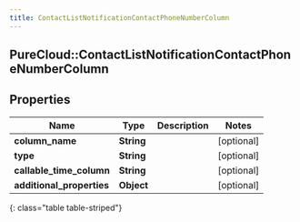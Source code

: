 ```yaml
---
title: ContactListNotificationContactPhoneNumberColumn
---
```

## PureCloud::ContactListNotificationContactPhoneNumberColumn

## Properties

|Name | Type | Description | Notes|
|------------ | ------------- | ------------- | -------------|
| **column_name** | **String** |  | [optional] |
| **type** | **String** |  | [optional] |
| **callable_time_column** | **String** |  | [optional] |
| **additional_properties** | **Object** |  | [optional] |
{: class="table table-striped"}


